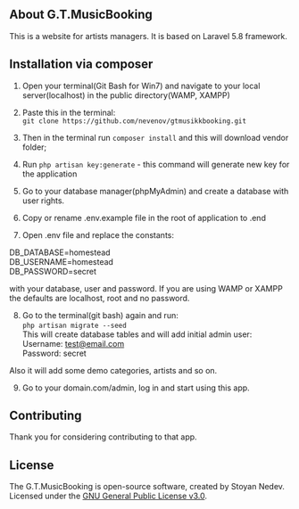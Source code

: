 ## About G.T.MusicBooking

This is a website for artists managers. It is based on Laravel 5.8 framework.


## Installation via composer

1. Open your terminal(Git Bash for Win7) and navigate to your local server(localhost) in the public directory(WAMP, XAMPP)

2. Paste this in the terminal:  
```git clone https://github.com/nevenov/gtmusikkbooking.git```

3. Then in the terminal run ```composer install``` and this will download vendor folder;

4. Run ```php artisan key:generate``` - this command will generate new key for the application

5. Go to your database manager(phpMyAdmin) and create a database with user rights.

6. Copy or rename .env.example file in the root of application to .end

7. Open .env file and replace the constants:   

DB_DATABASE=homestead  
DB_USERNAME=homestead  
DB_PASSWORD=secret

with your database, user and password. If you are using WAMP or XAMPP the defaults are localhost, root and no password.

8. Go to the terminal(git bash) again and run:  
```php artisan migrate --seed```  
This will create database tables and will add initial admin user:  
Username: test@email.com  
Password: secret  

Also it will add some demo categories, artists and so on.   

9. Go to your domain.com/admin, log in and start using this app. 



## Contributing

Thank you for considering contributing to that app.

## License

The G.T.MusicBooking is open-source software, created by Stoyan Nedev. Licensed under the [GNU General Public License v3.0](https://opensource.org/licenses/GPL-3.0).
